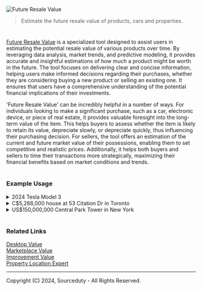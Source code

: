![Future Resale Value](https://github.com/sourceduty/Future_Resale_Value/assets/123030236/5aa8ca3a-5597-4039-91d5-fc4569c0020d)

> Estimate the future resale value of products, cars and properties. 

#

[Future Resale Value](https://chatgpt.com/g/g-t1LayiFEX-future-resale-value) is a specialized tool designed to assist users in estimating the potential resale value of various products over time. By leveraging data analysis, market trends, and predictive modeling, it provides accurate and insightful estimations of how much a product might be worth in the future. The tool focuses on delivering clear and concise information, helping users make informed decisions regarding their purchases, whether they are considering buying a new product or selling an existing one. It ensures that users have a comprehensive understanding of the potential financial implications of their investments.

'Future Resale Value' can be incredibly helpful in a number of ways. For individuals looking to make a significant purchase, such as a car, electronic device, or piece of real estate, it provides valuable foresight into the long-term value of the item. This helps buyers to assess whether the item is likely to retain its value, depreciate slowly, or depreciate quickly, thus influencing their purchasing decision. For sellers, the tool offers an estimation of the current and future market value of their possessions, enabling them to set competitive and realistic prices. Additionally, it helps both buyers and sellers to time their transactions more strategically, maximizing their financial benefits based on market conditions and trends.

#
### Example Usage

<details><summary>2024 Tesla Model 3</summary>
<br>

![2024 Tesla Model 3](https://github.com/sourceduty/Future_Resale_Value/assets/123030236/b694aede-9e51-4144-9171-ac4d689a08e0)

#### 2024 Tesla Model 3, priced at CA$55,990

Depreciation Rates

Year 1: 20%

Year 2 onward: 10% per year

Resale Value Calculation

After 1 Year:
Value = 55,990 * (1 - 0.20) = 44,792

After 2 Years:
Value = 44,792 * (1 - 0.10) = 40,313

After 3 Years:
Value = 40,313 * (1 - 0.10) = 36,281

After 4 Years:
Value = 36,281 * (1 - 0.10) = 32,653

After 5 Years:
Value = 32,653 * (1 - 0.10) = 29,388

Estimated Resale Value After 5 Years:
CA$29,388

<br>
</details>

<details><summary>C$5,288,000 house at 53 Citation Dr in Toronto</summary>
<br>

![Toronto House](https://github.com/sourceduty/Future_Resale_Value/assets/123030236/8afff35f-40f7-4760-8da0-0bb5e8a68f05)

To estimate the future resale value of your house at [53 Citation Dr, Toronto, ON M2K 1S5](https://www.zillow.com/homedetails/53-Citation-Dr-Toronto-ON-M2K-1S5/2071872369_zpid/), we can consider several factors based on the current market trends, property details, and neighborhood characteristics.

Current Property Details:
- Current Market Value: C$5,288,000
- Location: Bayview Village, North York, Toronto
- Lot Size: Approximately 60 x 149 feet (around 830.55 sqm)
- Property Size: Approximately 5000+ sq ft
- Bedrooms/Bathrooms: 5+1 bedrooms, 8 bathrooms
- Recent Sales: The property was last sold for $4,400,000.

Neighborhood Insights:

Bayview Village is a highly sought-after neighborhood with proximity to amenities like Bayview Village Shopping Centre, public transit options (including a nearby subway station), and high-ranking schools such as Elkhorn Public School, Bayview Middle School, and Earl Haig Secondary School. These factors typically contribute to strong property value retention and appreciation.

Market Trends:

- Historical Growth: Properties in this area have shown steady appreciation over the years. Homes similar to yours have been selling for between $4,000,000 and $6,000,000.

- Current Market Conditions: The Toronto real estate market, particularly in desirable neighborhoods like Bayview Village, remains robust despite broader economic fluctuations. High demand and limited supply in this area can help maintain or increase property values.

Predictive Analysis:

Based on these factors, your home's value is likely to appreciate if current trends continue. While precise future values are hard to predict, homes in Bayview Village have shown resilience and growth even during market slowdowns. Assuming a moderate annual appreciation rate of 3-5%, the estimated future resale value in 5 years could range from approximately C$6,130,000 to C$6,730,000.

For more detailed and personalized analysis, consider consulting with a local real estate expert who can provide insights specific to your property and the evolving market conditions.

<br>
</details>

<details><summary>US$150,000,000 Central Park Tower in New York</summary>
<br>

![Central Park Tower](https://github.com/sourceduty/Future_Resale_Value/assets/123030236/966b12d7-ef91-4970-a9af-3010848e674b)

Analysis of Future Resale Value for [Central Park Tower, Sky House](https://www.christiesrealestate.com/nyc/sales/detail/787-l-2813913-f765014293/217-west-57th-street-midtown-west-new-york-ny-10019)

Property Overview:

- Location: Central Park Tower, Midtown West, New York, NY 10019
- Price: $150,000,000
- Size: 11,535 square feet
- Type: Duplex penthouse spanning the 127th and 128th floors

Features: 

  - Stratospheric views, luxurious finishes, and expansive layout
  - Private reception hall, grand salon, library, chef-caliber kitchen, family room
  - Multiple bedrooms with ensuite baths, primary suite with dual dressing rooms and bathrooms
  - Custom stained wood flooring, extensive use of rare stone, and high ceilings
  - Access to Central Park Club with a plethora of luxury amenities

Market Analysis:

1. Luxury Real Estate Market in NYC:
   
   - Current Trends: The luxury market in New York City has seen a resurgence post-pandemic, with high-end properties attracting substantial interest due to limited supply and high demand.
   - Comparable Sales: Recent sales of ultra-luxury properties in Manhattan provide a benchmark. Properties in prime locations with unique features often command premium prices.
   - Economic Factors: Fluctuations in the economy, interest rates, and foreign investment influence the high-end market. Political stability and economic health of the US also play significant roles.

3. Unique Selling Points:
   
   - Height and Views: As the highest duplex penthouse, Sky House offers unparalleled views which are a significant value driver.
   - Architectural Design: Collaboration with renowned designers and architects adds prestige and desirability.
   - Amenities: Access to exclusive services and amenities of Central Park Club enhances the property’s allure.

4. Challenges and Considerations:
   
   - Market Saturation: The high-end market can become saturated, impacting resale value if numerous similar properties become available.
   - Economic Downturns: Luxury properties are more vulnerable to economic downturns, which can significantly impact resale timelines and values.
   - Property Taxes and Maintenance Costs: High ongoing costs can deter potential buyers.

Predictive Modeling and Future Trends:

- Appreciation Rates: Historical data suggests luxury properties in prime NYC locations appreciate over time, especially those with unique features and limited supply.
- Future Demand: Continued demand for exclusive properties in Manhattan is anticipated, driven by both domestic and international buyers.
- Technological and Lifestyle Shifts: Increasing emphasis on wellness, remote work, and luxury amenities may further enhance the value of such properties.

Estimation:

Given current trends and the unique attributes of Sky House, its resale value is likely to appreciate over the next 5-10 years, assuming continued economic stability and market demand for ultra-luxury properties. Conservative estimates suggest an annual appreciation rate of 3-5%, potentially higher depending on market conditions and demand.

Conclusion:

Sky House at Central Park Tower represents a significant investment in one of New York City's most prestigious addresses. The combination of its unparalleled views, luxurious finishes, and exclusive amenities positions it favorably for future appreciation. Prospective buyers should consider market trends, economic factors, and personal financial circumstances when evaluating this investment.

<br>
</details>

#
### Related Links

[Desktop Value](https://chat.openai.com/g/g-oNBIuFtkv-desktop-value)
<br>
[Marketplace Value](https://chat.openai.com/g/g-QSn6POMKH-marketplace-value)
<br>
[Improvement Value](https://github.com/sourceduty/Improvement_Value)
<br>
[Property Location Expert](https://github.com/sourceduty/Property_Location_Expert)

***
Copyright (C) 2024, Sourceduty - All Rights Reserved.
